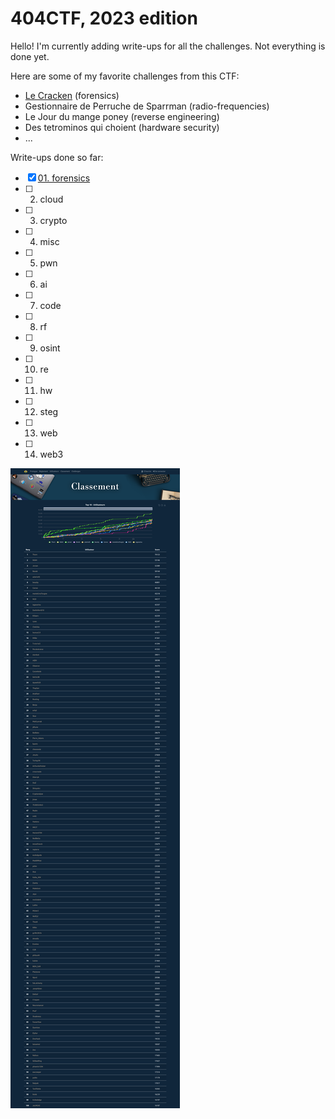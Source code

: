 404CTF, 2023 edition
===

Hello! I'm currently adding write-ups for all the challenges. Not everything is done yet.

Here are some of my favorite challenges from this CTF:

- [Le Cracken](01.%20forensics/Le%20Cracken) (forensics)
- Gestionnaire de Perruche de Sparrman (radio-frequencies)
- Le Jour du mange poney (reverse engineering)
- Des tetrominos qui choient (hardware security)
- ... 

Write-ups done so far:

- [x] [01. forensics](01.%20forensics)
- [ ] 02. cloud
- [ ] 03. crypto
- [ ] 04. misc
- [ ] 05. pwn
- [ ] 06. ai
- [ ] 07. code
- [ ] 08. rf
- [ ] 09. osint
- [ ] 10. re
- [ ] 11. hw
- [ ] 12. steg
- [ ] 13. web
- [ ] 14. web3

![a winrar is all of you](404CTF-2023_top100.png)
